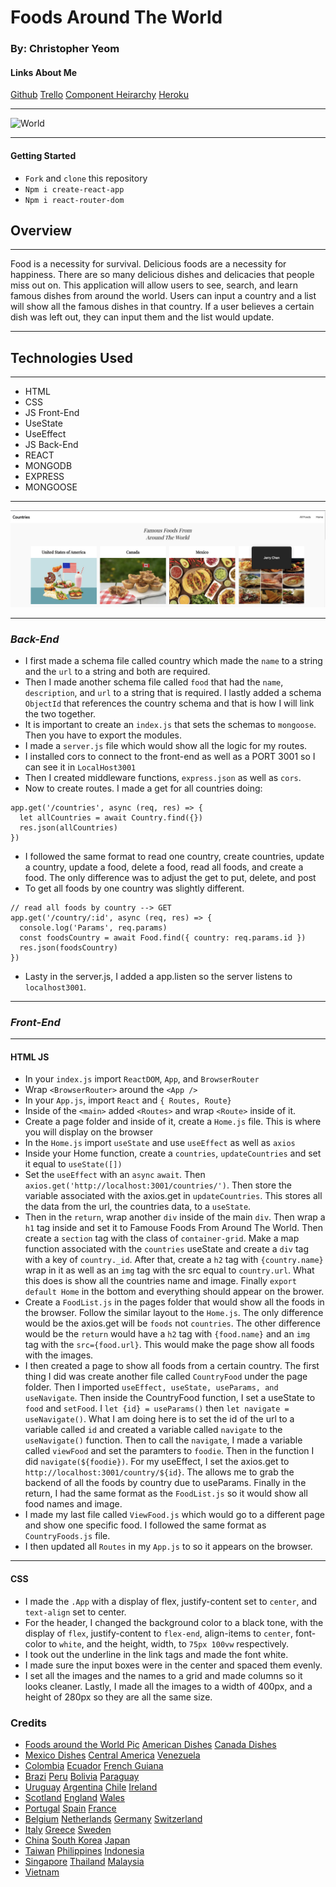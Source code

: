 # Foods Around The World

### By: Christopher Yeom

#### Links About Me

[Github](https://github.com/Cyeom97/Foods-Around-The-World) [Trello](https://trello.com/b/BCrxqu82/foods-around-the-world) [Component Heirarchy](https://lucid.app/lucidchart/8fb6d955-c341-4307-ad7c-81ef31cf3521/edit?beaconFlowId=56E923C1BE354759&invitationId=inv_69f5dce2-b1d2-4b2e-b2ff-0e288157c78c&page=0_0#) [Heroku](https://guarded-citadel-18473.herokuapp.com/)

---

![World](https://cdn.tasteatlas.com/static/map_entire2.png)

---

#### **Getting Started**

- `Fork` and `clone` this repository
- `Npm i create-react-app`
- `Npm i react-router-dom`

## **Overview**

---

Food is a necessity for survival. Delicious foods are a necessity for happiness. There are so many delicious dishes and delicacies that people miss out on. This application will allow users to see, search, and learn famous dishes from around the world. Users can input a country and a list will show all the famous dishes in that country. If a user believes a certain dish was left out, they can input them and the list would update.

---

## Technologies Used

---

- HTML
- CSS
- JS Front-End
- UseState
- UseEffect
- JS Back-End
- REACT
- MONGODB
- EXPRESS
- MONGOOSE

---

![ScreenShot](/screenshot/Screenshot%202022-10-28%20at%2011.41.41%20AM.png)

---

### _Back-End_

- I first made a schema file called country which made the `name` to a string and the `url` to a string and both are required.
- Then I made another schema file called `food` that had the `name`, `description`, and `url` to a string that is required. I lastly added a schema `ObjectId` that references the country schema and that is how I will link the two together.
- It is important to create an `index.js` that sets the schemas to `mongoose`. Then you have to export the modules.
- I made a `server.js` file which would show all the logic for my routes.
- I installed cors to connect to the front-end as well as a PORT 3001 so I can see it in `LocalHost3001`
- Then I created middleware functions, `express.json` as well as `cors`.
- Now to create routes. I made a get for all countries doing:

```
app.get('/countries', async (req, res) => {
  let allCountries = await Country.find({})
  res.json(allCountries)
})
```

- I followed the same format to read one country, create countries, update a country, update a food, delete a food, read all foods, and create a food. The only difference was to adjust the get to put, delete, and post
- To get all foods by one country was slightly different.

```
// read all foods by country --> GET
app.get('/country/:id', async (req, res) => {
  console.log('Params', req.params)
  const foodsCountry = await Food.find({ country: req.params.id })
  res.json(foodsCountry)
})
```

- Lasty in the server.js, I added a app.listen so the server listens to `localhost3001`.

---

### _Front-End_

---

#### HTML JS

- In your `index.js` import `ReactDOM`, `App`, and `BrowserRouter`
- Wrap `<BrowserRouter>` around the `<App />`
- In your `App.js`, import `React` and `{ Routes, Route}`
- Inside of the `<main>` added `<Routes>` and wrap `<Route>` inside of it.
- Create a page folder and inside of it, create a `Home.js` file. This is where you will display on the browser
- In the `Home.js` import `useState` and use `useEffect` as well as `axios`
- Inside your Home function, create a `countries`, `updateCountries` and set it equal to `useState([])`
- Set the `useEffect` with an `async` `await`. Then `axios.get('http://localhost:3001/countries/')`. Then store the variable associated with the axios.get in `updateCountries`. This stores all the data from the url, the countries data, to a `useState`.
- Then in the `return`, wrap another `div` inside of the main `div`. Then wrap a `h1` tag inside and set it to Famouse Foods From Around The World. Then create a `section` tag with the class of `container-grid`. Make a map function associated with the `countries` useState and create a `div` tag with a key of `country._id`. After that, create a `h2` tag with `{country.name}` wrap in it as well as an `img` tag with the src equal to `country.url`. What this does is show all the countries name and image. Finally `export default Home` in the bottom and everything should appear on the brower.
- Create a `FoodList.js` in the pages folder that would show all the foods in the browser. Follow the similar layout to the `Home.js`. The only difference would be the axios.get will be `foods` not `countries`. The other difference would be the `return` would have a `h2` tag with `{food.name}` and an `img` tag with the `src={food.url}`. This would make the page show all foods with the images.
- I then created a page to show all foods from a certain country. The first thing I did was create another file called `CountryFood` under the page folder. Then I imported `useEffect, useState, useParams, and useNavigate`. Then inside the CountryFood function, I set a useState to `food` and `setFood`. I `let {id} = useParams()` then `let navigate = useNavigate()`. What I am doing here is to set the id of the url to a variable called `id` and created a variable called `navigate` to the `useNavigate()` function. Then to call the `navigate`, I made a variable called `viewFood` and set the paramters to `foodie`. Then in the function I did `navigate(${foodie})`. For my useEffect, I set the axios.get to `http://localhost:3001/country/${id}`. The allows me to grab the backend of all the foods by country due to useParams. Finally in the return, I had the same format as the `FoodList.js` so it would show all food names and image.
- I made my last file called `ViewFood.js` which would go to a different page and show one specific food. I followed the same format as `CountryFoods.js` file.
- I then updated all `Routes` in my `App.js` to so it appears on the browser.

---

#### CSS

- I made the `.App` with a display of flex, justify-content set to `center`, and `text-align` set to center.
- For the header, I changed the background color to a black tone, with the display of `flex`, justify-content to `flex-end`, align-items to `center`, font-color to `white`, and the height, width, to `75px 100vw` respectively.
- I took out the underline in the link tags and made the font white.
- I made sure the input boxes were in the center and spaced them evenly.
- I set all the images and the names to a grid and made columns so it looks cleaner. Lastly, I made all the images to a width of 400px, and a height of 280px so they are all the same size.

### Credits

- [Foods around the World Pic](https://www.google.com/imgres?imgurl=https%3A%2F%2Fcdn.tasteatlas.com%2Fstatic%2Fmap_entire2.png&imgrefurl=https%3A%2F%2Fwww.tasteatlas.com%2F&tbnid=i0CbtQsNU31JhM&vet=12ahUKEwiDvtzJke36AhWHmVMKHU2wBe4QMygBegUIARDsAQ..i&docid=jLTNouDQOj2a-M&w=1500&h=786&q=foods%20around%20the%20world&ved=2ahUKEwiDvtzJke36AhWHmVMKHU2wBe4QMygBegUIARDsAQ)
  [American Dishes](https://www.cnn.com/travel/article/american-food-dishes/index.html)
  [Canada Dishes](https://www.hostelworld.com/blog/best-traditional-canadian-food/)
- [Mexico Dishes](https://www.bbcgoodfood.com/howto/guide/top-10-foods-try-mexico)
  [Central America](https://www.spanish.academy/blog/11-traditional-foods-from-central-america-and-south-america/)
  [Venezuela](https://nomadparadise.com/venezuelan-food/)
- [Colombia](https://nomadparadise.com/colombian-food/)
  [Ecuador](https://traveladdicts.net/10-ecuadorian-food-dishes-not-to-miss/)
  [French Guiana](https://aroundtheworldin80cuisinesblog.wordpress.com/2018/12/23/76-guyana-suriname-and-french-guiana/)
- [Brazi](https://www.rainforestcruises.com/guides/traditional-brazilian-food)
  [Peru](https://www.seriouseats.com/essential-peruvian-cuisine)
  [Bolivia](https://www.rainforestcruises.com/guides/bolivian-food)
  [Paraguay](https://nomadparadise.com/paraguayan-food/)
- [Uruguay](https://nomadparadise.com/uruguayan-food/)
  [Argentina](https://www.bbcgoodfood.com/howto/guide/top-10-foods-try-argentina)
  [Chile](https://www.authenticfoodquest.com/10-popular-chilean-dishes-worth-trying/)
  [Ireland](https://www.bbcgoodfood.com/howto/guide/top-10-foods-try-ireland)
- [Scotland](https://www.bbcgoodfood.com/howto/guide/top-10-foods-try-scotland)
  [England](https://www.twinenglishcentres.com/blog/7-traditional-british-dishes-you-need-to-try)
  [Wales](https://www.bbcgoodfood.com/howto/guide/top-10-foods-try-wales)
- [Portugal](https://www.afar.com/magazine/iconic-portuguese-dishes-and-where-to-try-them)
  [Spain](https://www.bbcgoodfood.com/howto/guide/top-10-foods-try-spain)
  [France](https://learnfrenchinvancouver.com/blog/top-10-french-dishes/)
- [Belgium](https://traveltriangle.com/blog/belgium-food/#:~:text=Belgium%20is%20famous%20for%20waffles,go%20along%20with%20Belgian%20beer.)
  [Netherlands](https://www.eurotunnel.com/uk/holiday-ideas/top-ten-traditional-dutch-foods/)
  [Germany](https://www.expatrio.com/living-germany/german-culture/german-food)
  [Switzerland](https://studyinginswitzerland.com/swiss-cuisine-traditional-food-to-try/)
- [Italy](hotelmousai.com/blog/dining/top-10-traditional-foods-in-italy)
  [Greece](https://www.bbcgoodfood.com/howto/guide/top-10-dishes-try-greece)
  [Sweden](https://nomadparadise.com/swedish-food/)
- [China](https://www.hotelmousai.com/blog/dining/the-10-most-popular-dishes-in-china)
  [South Korea](https://www.hotels.com/go/south-korea/great-korean-dishes)
  [Japan](https://www.willflyforfood.net/the-ultimate-japanese-food-guide-what-to-eat-in-japan-and-where-to-try-them/)
- [Taiwan](https://www.chefspencil.com/most-popular-foods-in-taiwan/)
  [Philippines](https://wanderingwheatleys.com/best-food-to-eat-in-the-philippines/)
  [Indonesia](http://www.indochili.com/top-10-indonesian-food-that-you-must-try.html)
- [Singapore](https://www.hotels.com/go/singapore/best-singapore-dishes)
  [Thailand](https://www.flowermoundyummythai.com/top-7-most-popular-thai-foods/)
  [Malaysia](https://www.chefspencil.com/25-most-popular-malaysian-foods/)
- [Vietnam](https://www.rainforestcruises.com/guides/best-food-vietnam)
